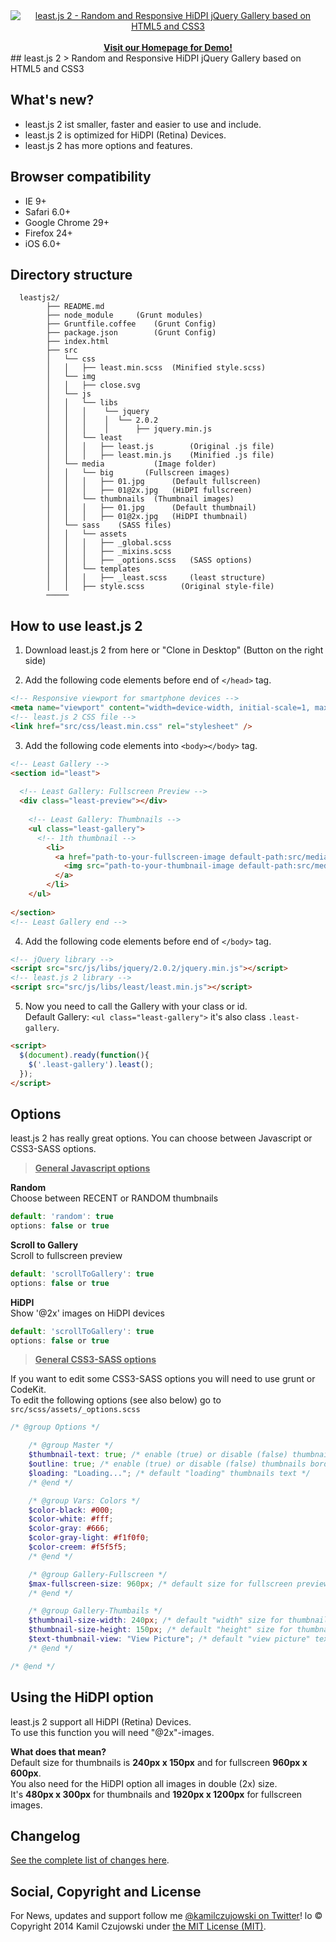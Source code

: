 <div align="center">
  <a href="http://leastjs.com" target="_blank">
    <img src="http://leastjs.com/src/img/least_logo.svg" alt="least.js 2 - Random and Responsive HiDPI jQuery Gallery based on HTML5 and CSS3">
  </a>
  <br />
  <br />
  <a href="http://leastjs.com" target="_blank">
    <strong>Visit our Homepage for Demo!</strong>
  </a>
</div>
## least.js 2
> Random and Responsive HiDPI jQuery Gallery based on HTML5 and CSS3

## What's new?
- least.js 2 ist smaller, faster and easier to use and include.
- least.js 2 is optimized for HiDPI (Retina) Devices.
- least.js 2 has more options and features.

## Browser compatibility
- IE 9+
- Safari 6.0+
- Google Chrome 29+
- Firefox 24+
- iOS 6.0+
	
## Directory structure

```
  leastjs2/
        ├── README.md
        ├── node_module		(Grunt modules)
        ├── Gruntfile.coffee	(Grunt Config)
        ├── package.json		(Grunt Config)
        ├── index.html
        ├── src
        │   └──	css
        │   │	├── least.min.scss	(Minified style.scss)
        │   └──	img
        │   │	├── close.svg
        │   └──	js
        │   │	└── libs
        │   │	│    └── jquery
        │   │	│    │	└── 2.0.2
        │   │	│    │	    ├── jquery.min.js
        │   │	└── least
        │   │	│   ├── least.js		(Original .js file)
        │   │	│   ├── least.min.js	(Minified .js file)
        │   └──	media		    (Image folder)
        │   │	└── big	      (Fullscreen images)
        │   │	│   ├── 01.jpg	    (Default fullscreen)
        │   │	│   ├── 01@2x.jpg	(HiDPI fullscreen)
        │   │	└── thumbnails  (Thumbnail images)	
        │   │	│   ├── 01.jpg	    (Default thumbnail)
        │   │	│   ├── 01@2x.jpg	(HiDPI thumbnail)
        │   └──	sass	(SASS files)
        │   │	└── assets
        │   │	│   ├── _global.scss
        │   │	│   ├── _mixins.scss
        │   │	│   ├── _options.scss	(SASS options)
        │   │	└── templates
        │   │	│   ├── _least.scss		(least structure)
        │   │	├── style.scss	      (Original style-file)
        ─────
```

## How to use least.js 2
1. Download least.js 2 from here or "Clone in Desktop" (Button on the right side)

2. Add the following code elements before end of ```</head>``` tag.

  ```html
  <!-- Responsive viewport for smartphone devices -->
  <meta name="viewport" content="width=device-width, initial-scale=1, maximum-scale=1">
  <!-- least.js 2 CSS file -->
  <link href="src/css/least.min.css" rel="stylesheet" />
  ```
  
3. Add the following code elements into ```<body></body>``` tag.

  ```html
  <!-- Least Gallery -->
  <section id="least">
            
    <!-- Least Gallery: Fullscreen Preview -->
    <div class="least-preview"></div>
            
      <!-- Least Gallery: Thumbnails -->
      <ul class="least-gallery">
        <!-- 1th thumbnail -->
          <li>
            <a href="path-to-your-fullscreen-image default-path:src/media/big/01.jpg" title="AntiVirus">
              <img src="path-to-your-thumbnail-image default-path:src/media/thumbnails/01.jpg" alt="Alt Image Text" />
            </a>
          </li>
      </ul>
      
  </section>
  <!-- Least Gallery end -->
  ```
4. Add the following code elements before end of ```</body>``` tag.
  
  ```html
  <!-- jQuery library -->
  <script src="src/js/libs/jquery/2.0.2/jquery.min.js"></script>
  <!-- least.js 2 library -->
  <script src="src/js/libs/least/least.min.js"></script>
  ```

5. Now you need to call the Gallery with your class or id.<br />Default Gallery: ```<ul class="least-gallery">``` it's also class ```.least-gallery```.

  ```html
  <script>
    $(document).ready(function(){
      $('.least-gallery').least();
    });
  </script>
  ```
  
## Options
least.js 2 has really great options. You can choose between Javascript or CSS3-SASS options.

><strong><u>General Javascript options</u></strong>

<strong>Random</strong>
<br />
Choose between RECENT or RANDOM thumbnails
```javascript
default: 'random': true
options: false or true
```

<strong>Scroll to Gallery</strong>
<br />
Scroll to fullscreen preview
```javascript
default: 'scrollToGallery': true
options: false or true
```

<strong>HiDPI</strong>
<br />
Show '@2x' images on HiDPI devices
```javascript
default: 'scrollToGallery': true
options: false or true
```

><strong><u>General CSS3-SASS options</u></strong>

If you want to edit some CSS3-SASS options you will need to use grunt or CodeKit.
<br/>
To edit the following options (see also below) go to ```src/scss/assets/_options.scss```

```scss
/* @group Options */

	/* @group Master */
	$thumbnail-text: true; /* enable (true) or disable (false) thumbnails title text */
	$outline: true; /* enable (true) or disable (false) thumbnails border */
	$loading: "Loading..."; /* default "loading" thumbnails text */
	/* @end */

	/* @group Vars: Colors */
	$color-black: #000;
	$color-white: #fff;
	$color-gray: #666;
	$color-gray-light: #f1f0f0;
	$color-creem: #f5f5f5;
	/* @end */

	/* @group Gallery-Fullscreen */
	$max-fullscreen-size: 960px; /* default size for fullscreen preview */
	/* @end */

	/* @group Gallery-Thumbails */
	$thumbnail-size-width: 240px; /* default "width" size for thumbnails */
	$thumbnail-size-height: 150px; /* default "height" size for thumbnails */
	$text-thumbnail-view: "View Picture"; /* default "view picture" text for thumbnails mouseover */
	/* @end */

/* @end */
```

## Using the HiDPI option
least.js 2 support all HiDPI (Retina) Devices.
<br />
To use this function you will need "@2x"-images.

<strong>What does that mean?</strong>
<br />
Default size for thumbnails is <strong>240px x 150px</strong> and for fullscreen <strong>960px x 600px</strong>.
<br />
You also need for the HiDPI option all images in double (2x) size.
<br />
It's <strong>480px x 300px</strong> for thumbnails and <strong>1920px x 1200px</strong> for fullscreen images.

## Changelog

[See the complete list of changes here]().

## Social, Copyright and License

For News, updates and support follow me [@kamilczujowski on Twitter]()!
lo
© Copyright 2014 Kamil Czujowski under [the MIT License (MIT)]().

